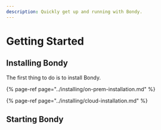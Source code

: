 ```yaml
---
description: Quickly get up and running with Bondy.
---
```


# Getting Started

## Installing Bondy

The first thing to do is to install Bondy. 

{% page-ref page="../installing/on-prem-installation.md" %}

{% page-ref page="../installing/cloud-installation.md" %}

## Starting Bondy


